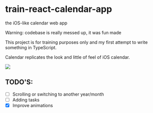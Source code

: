 # train-react-calendar-app

the iOS-like calendar web app

Warning: codebase is really messed up, it was fun made

This project is for training purposes only and my first attempt to write something in TypeScript.

Calendar replicates the look and little of feel of iOS calendar.

![](demo.gif)

## TODO'S:

- [ ] Scrolling or switching to another year/month
- [ ] Adding tasks
- [x] Improve animations
